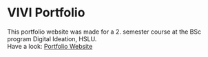 # VIVI Portfolio

This portfolio website was made for a 2. semester course at the BSc program Digital Ideation, HSLU. <br>
Have a look: [Portfolio Website](https://gvivi.github.io/Portfolio_website/)

